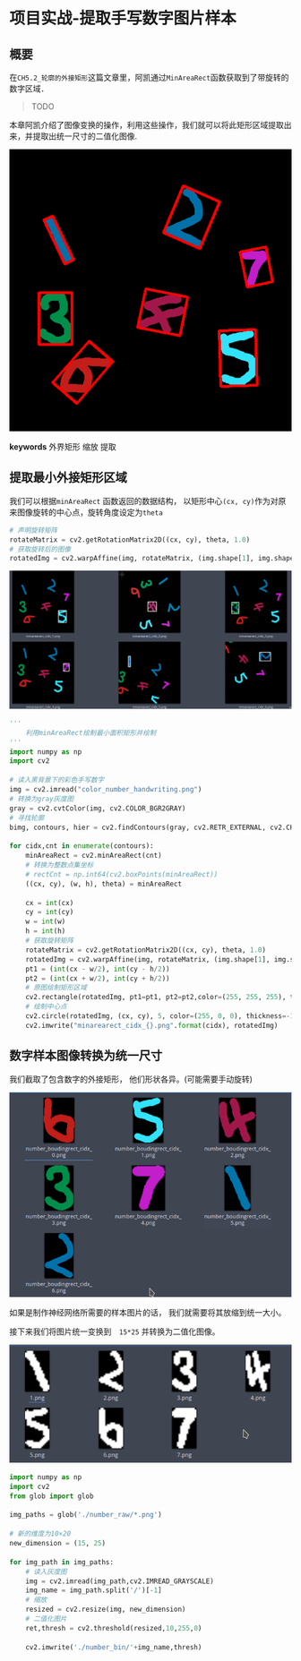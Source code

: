 # 项目实战-提取手写数字图片样本

## 概要
在`CH5.2_轮廓的外接矩形`这篇文章里，阿凯通过`MinAreaRect`函数获取到了带旋转的数字区域．
> TODO

本章阿凯介绍了图像变换的操作，利用这些操作，我们就可以将此矩形区域提取出来，并提取出统一尺寸的二值化图像.

![number_minarearect_canvas2.png](./image/number_minarearect_canvas2.png)

**keywords** 外界矩形 缩放 提取

## 提取最小外接矩形区域

我们可以根据`minAreaRect` 函数返回的数据结构， 以矩形中心`(cx, cy)`作为对原来图像旋转的中心点，旋转角度设定为`theta`

```python
# 声明旋转矩阵
rotateMatrix = cv2.getRotationMatrix2D((cx, cy), theta, 1.0)
# 获取旋转后的图像
rotatedImg = cv2.warpAffine(img, rotateMatrix, (img.shape[1], img.shape[0]))
```


![Screenshot_20180216_223036.png](./image/Screenshot_20180216_223036.png)

```python
'''
    利用minAreaRect绘制最小面积矩形并绘制
'''
import numpy as np
import cv2

# 读入黑背景下的彩色手写数字
img = cv2.imread("color_number_handwriting.png")
# 转换为gray灰度图
gray = cv2.cvtColor(img, cv2.COLOR_BGR2GRAY)
# 寻找轮廓
bimg, contours, hier = cv2.findContours(gray, cv2.RETR_EXTERNAL, cv2.CHAIN_APPROX_SIMPLE)

for cidx,cnt in enumerate(contours):
    minAreaRect = cv2.minAreaRect(cnt)
    # 转换为整数点集坐标
    # rectCnt = np.int64(cv2.boxPoints(minAreaRect))
    ((cx, cy), (w, h), theta) = minAreaRect
    
    cx = int(cx)
    cy = int(cy)
    w = int(w)
    h = int(h)
    # 获取旋转矩阵
    rotateMatrix = cv2.getRotationMatrix2D((cx, cy), theta, 1.0)
    rotatedImg = cv2.warpAffine(img, rotateMatrix, (img.shape[1], img.shape[0]))
    pt1 = (int(cx - w/2), int(cy - h/2))
    pt2 = (int(cx + w/2), int(cy + h/2))
    # 原图绘制矩形区域
    cv2.rectangle(rotatedImg, pt1=pt1, pt2=pt2,color=(255, 255, 255), thickness=3)
    # 绘制中心点
    cv2.circle(rotatedImg, (cx, cy), 5, color=(255, 0, 0), thickness=-1)
    cv2.imwrite("minarearect_cidx_{}.png".format(cidx), rotatedImg)
```



## 数字样本图像转换为统一尺寸

我们截取了包含数字的外接矩形， 他们形状各异。(可能需要手动旋转)

![Screenshot_20180219_165324.png](./image/Screenshot_20180219_165324.png)

如果是制作神经网络所需要的样本图片的话， 我们就需要将其放缩到统一大小。

接下来我们将图片统一变换到　`15*25`  并转换为二值化图像。

![Screenshot_20180219_171151.png](./image/Screenshot_20180219_171151.png)

```python
import numpy as np
import cv2
from glob import glob

img_paths = glob('./number_raw/*.png')

# 新的维度为10×20
new_dimension = (15, 25)

for img_path in img_paths:
    # 读入灰度图
    img = cv2.imread(img_path,cv2.IMREAD_GRAYSCALE)
    img_name = img_path.split('/')[-1]
    # 缩放
    resized = cv2.resize(img, new_dimension)
    # 二值化图片
    ret,thresh = cv2.threshold(resized,10,255,0)

    cv2.imwrite('./number_bin/'+img_name,thresh)
```


